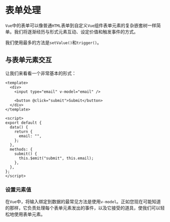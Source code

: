 # 表单处理

`Vue`中的表单可以像普通`HTML`表单到自定义`Vue`组件表单元素的复杂嵌套树一样简单。我们将逐渐经历与形式元素互动、设定价值和触发事件的方式。

我们使用最多的方法是`setValue()`和`trigger()`。

## 与表单元素交互

让我们来看看一个非常基本的形式：

```vue
<template>
  <div>
    <input type="email" v-model="email" />

    <button @click="submit">Submit</button>
  </div>
</template>

<script>
export default {
  data() {
    return {
      email: "",
    };
  },
  methods: {
    submit() {
      this.$emit("submit", this.email);
    },
  },
};
</script>
```

### 设置元素值

在`Vue`中，将输入绑定到数据的最常见方法是使用`v-model`。正如您现在可能知道的那样，它负责处理每个表单元素发出的事件，以及它接受的道具，使我们可以轻松地使用表单元素。
